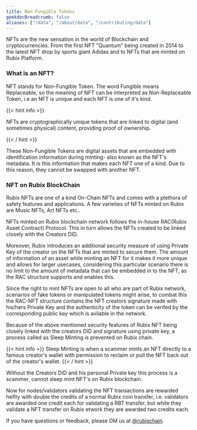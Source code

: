 ```yaml
---
title: Non Fungible Tokens
geekdocBreadcrumb: false
aliases: ["/data", "/about/data", "/contributing/data"]
---
```


NFTs are the new sensation in the world of Blockchain and cryptocurrencies. From the first NFT "Quantum" being created in 2014 to the latest NFT drop by sports giant Adidas and to NFTs that are minted on Rubix Platform.

### What is an NFT?

NFT stands for Non-Fungible Token. The word Fungible means Replaceable, so the meaning of NFT can be interpreted as Non-Replaceable Token, i.e an NFT is unique and each NFT is one of it's kind.

{{< hint info >}}

NFTs are cryptographically unique tokens that are linked to digital (and sometimes physical) content, providing proof of ownership.

{{< / hint >}}

These Non-Fungible Tokens are digital assets that are embedded with identification information during minting- also known as the NFT's metadata. It is this information that makes each NFT one of a kind. Due to this reason, they cannot be swapped with another NFT.

### NFT on Rubix BlockChain

Rubix NFTs are one of a kind On-Chain NFTs and comes with a plethora of safety features and applications. A few varieties of NFTs minted on Rubix are Music NFTs, Art NFTs etc..

NFTs minted on Rubix blockchain network follows the in-house RAC(Rubix Asset Contract) Protocol. This in turn allows the NFTs created to be linked closely with the Creators DID. 

Moreover, Rubix introduces an additional security measure of using Private Key of the creator on the NFTs that are minted to secure them. The amount of information of an asset while minting an NFT for it makes it more unique and allows for larger usecases, considering this particular scenario there is no limit to the amount of metadata that can be embedded in to the NFT, as the RAC structure supports and enables this.

Since the right to mint NFTs are open to all who are part of Rubix network, scenarios of fake tokens or manipulated tokens might arise, to combat this the RAC-NFT structure contains the NFT creators signature made with his/hers Private Key and the authenticity of the token can be verifed by the corresponding public key which is avilable in the network.

Because of the above mentioned security features of Rubix NFT being closely linked with the creators DID and signature using private key, a process called as Sleep Minting is prevented on Rubix chain.

{{< hint info >}}
Sleep Minting is when a scammer mints an NFT directly to a famous creator's wallet with permission to reclaim or pull the NFT back out of the creator's wallet.
{{< / hint >}}

Without the Creators DID and his personal Private key this process is a scammer, cannot sleep mint NFT's on Rubix blockchain.

Now for nodes/validators validating the NFT transactions are rewarded heflty with double the credits of a normal Rubix coin transfer, i.e. validators are awarded one credit each for validating a RBT transfer, but while they validate a NFT transfer on Rubix etwork they are awarded two credits each.

If you have questions or feedback, please DM us at [@rubixchain](http://twitter.com/rubixChain).

<br>


